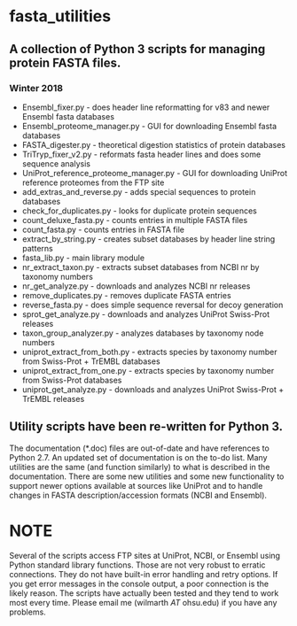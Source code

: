 # fasta_utilities
## A collection of Python 3 scripts for managing protein FASTA files.
### Winter 2018

- Ensembl_fixer.py - does header line reformatting for v83 and newer Ensembl fasta databases
- Ensembl_proteome_manager.py - GUI for downloading Ensembl fasta databases
- FASTA_digester.py - theoretical digestion statistics of protein databases
- TriTryp_fixer_v2.py - reformats fasta header lines and does some sequence analysis
- UniProt_reference_proteome_manager.py - GUI for downloading UniProt reference proteomes from the FTP site
- add_extras_and_reverse.py - adds special sequences to protein databases
- check_for_duplicates.py - looks for duplicate protein sequences
- count_deluxe_fasta.py - counts entries in multiple FASTA files
- count_fasta.py - counts entries in FASTA file
- extract_by_string.py - creates subset databases by header line string patterns
- fasta_lib.py - main library module
- nr_extract_taxon.py - extracts subset databases from NCBI nr by taxonomy numbers
- nr_get_analyze.py - downloads and analyzes NCBI nr releases
- remove_duplicates.py - removes duplicate FASTA entries
- reverse_fasta.py - does simple sequence reversal for decoy generation
- sprot_get_analyze.py - downloads and analyzes UniProt Swiss-Prot releases
- taxon_group_analyzer.py - analyzes databases by taxonomy node numbers
- uniprot_extract_from_both.py - extracts species by taxonomy number from Swiss-Prot + TrEMBL databases
- uniprot_extract_from_one.py - extracts species by taxonomy number from Swiss-Prot databases
- uniprot_get_analyze.py - downloads and analyzes UniProt Swiss-Prot + TrEMBL releases


## Utility scripts have been re-written for Python 3.
The documentation (*.doc) files are out-of-date and have references to Python 2.7. An updated set of documentation is on the to-do list. Many utilities are the same (and function similarly) to what is described in the documentation. There are some new utilities and some new functionality to support newer options available at sources like UniProt and to handle changes in FASTA description/accession formats (NCBI and Ensembl).

# NOTE
Several of the scripts access FTP sites at UniProt, NCBI, or Ensembl using Python standard library functions. Those are not very robust to erratic connections. They do not have built-in error handling and retry options. If you get error messages in the console output, a poor connection is the likely reason. The scripts have actually been tested and they tend to work most every time. Please email me (wilmarth _AT_ ohsu.edu) if you have any problems.
